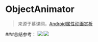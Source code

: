 # ObjectAnimator
> 来源于慕课网，[Android属性动画赏析](http://www.imooc.com/learn/263)

###总结参考：
![](http://i.imgur.com/6MssbAs.jpg)
![](http://i.imgur.com/0g0zuhH.jpg)